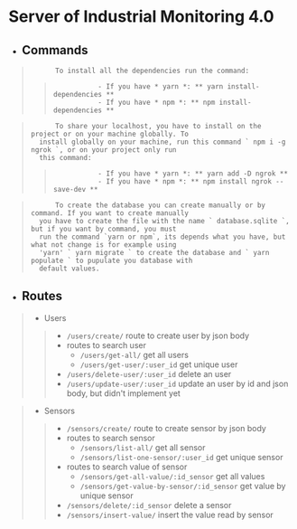 # Server of Industrial Monitoring 4.0

- ## Commands

>           To install all the dependencies run the command: 
>>                - If you have * yarn *: ** yarn install-dependencies **
>>                - If you have * npm *: ** npm install-dependencies **

>           To share your localhost, you have to install on the project or on your machine globally. To
>       install globally on your machine, run this command ` npm i -g ngrok `, or on your project only run
>       this command: 
>>                - If you have * yarn *: ** yarn add -D ngrok **
>>                - If you have * npm *: ** npm install ngrok --save-dev **

>           To create the database you can create manually or by command. If you want to create manually
>       you have to create the file with the name ` database.sqlite `, but if you want by command, you must
>       run the command `yarn or npm`, its depends what you have, but what not change is for example using 
>       'yarn' ` yarn migrate ` to create the database and ` yarn populate ` to pupulate you database with
>       default values.


- ## Routes

> - Users
>> - `/users/create/` route to create user by json body
>> - routes to search user
>>    - `/users/get-all/` get all users
>>    - `/users/get-user/:user_id` get unique user
>> - `/users/delete-user/:user_id` delete an user
>> - `/users/update-user/:user_id` update an user by id and json body, but didn't implement yet

> - Sensors
>> - `/sensors/create/` route to create sensor by json body
>> - routes to search sensor
>>    - `/sensors/list-all/` get all sensor
>>    - `/sensors/list-one-sensor/:user_id` get unique sensor
>> - routes to search value of sensor
>>    - `/sensors/get-all-value/:id_sensor` get all values
>>    - `/sensors/get-value-by-sensor/:id_sensor` get value by unique sensor
>> - `/sensors/delete/:id_sensor` delete a sensor
>> - `/sensors/insert-value/` insert the value read by sensor